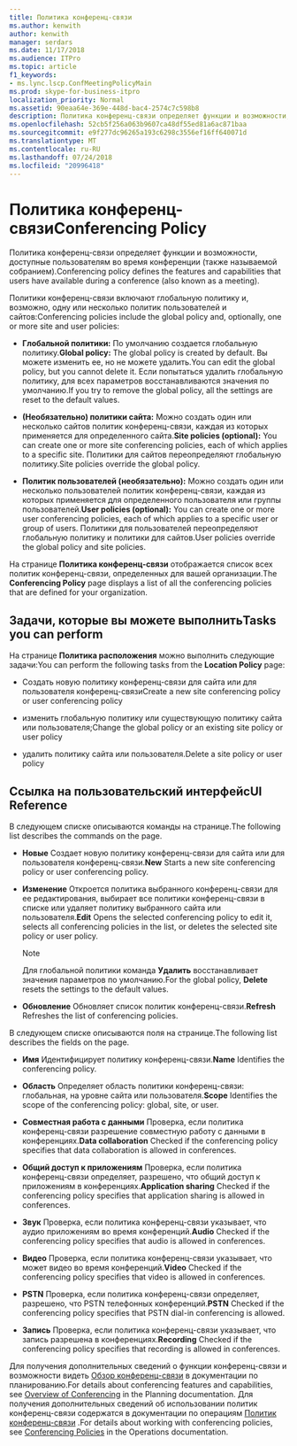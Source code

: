 ```yaml
---
title: Политика конференц-связи
ms.author: kenwith
author: kenwith
manager: serdars
ms.date: 11/17/2018
ms.audience: ITPro
ms.topic: article
f1_keywords:
- ms.lync.lscp.ConfMeetingPolicyMain
ms.prod: skype-for-business-itpro
localization_priority: Normal
ms.assetid: 90eaa64e-369e-448d-bac4-2574c7c598b8
description: Политика конференц-связи определяет функции и возможности, доступные пользователям во время конференции (также называемой собранием).
ms.openlocfilehash: 52cb5f256a063b9607ca48df55ed81a6ac871baa
ms.sourcegitcommit: e9f277dc96265a193c6298c3556ef16ff640071d
ms.translationtype: MT
ms.contentlocale: ru-RU
ms.lasthandoff: 07/24/2018
ms.locfileid: "20996418"
---
```

# <a name="conferencing-policy"></a><span data-ttu-id="0da75-103">Политика конференц-связи</span><span class="sxs-lookup"><span data-stu-id="0da75-103">Conferencing Policy</span></span>
 
<span data-ttu-id="0da75-104">Политика конференц-связи определяет функции и возможности, доступные пользователям во время конференции (также называемой собранием).</span><span class="sxs-lookup"><span data-stu-id="0da75-104">Conferencing policy defines the features and capabilities that users have available during a conference (also known as a meeting).</span></span>
  
<span data-ttu-id="0da75-105">Политики конференц-связи включают глобальную политику и, возможно, одну или несколько политик пользователей и сайтов:</span><span class="sxs-lookup"><span data-stu-id="0da75-105">Conferencing policies include the global policy and, optionally, one or more site and user policies:</span></span>
  
- <span data-ttu-id="0da75-106">**Глобальной политики:** По умолчанию создается глобальную политику.</span><span class="sxs-lookup"><span data-stu-id="0da75-106">**Global policy:** The global policy is created by default.</span></span> <span data-ttu-id="0da75-107">Вы можете изменить ее, но не можете удалить.</span><span class="sxs-lookup"><span data-stu-id="0da75-107">You can edit the global policy, but you cannot delete it.</span></span> <span data-ttu-id="0da75-108">Если попытаться удалить глобальную политику, для всех параметров восстанавливаются значения по умолчанию.</span><span class="sxs-lookup"><span data-stu-id="0da75-108">If you try to remove the global policy, all the settings are reset to the default values.</span></span>
    
- <span data-ttu-id="0da75-109">**(Необязательно) политики сайта:** Можно создать один или несколько сайтов политик конференц-связи, каждая из которых применяется для определенного сайта.</span><span class="sxs-lookup"><span data-stu-id="0da75-109">**Site policies (optional):** You can create one or more site conferencing policies, each of which applies to a specific site.</span></span> <span data-ttu-id="0da75-110">Политики для сайтов переопределяют глобальную политику.</span><span class="sxs-lookup"><span data-stu-id="0da75-110">Site policies override the global policy.</span></span>
    
- <span data-ttu-id="0da75-111">**Политик пользователей (необязательно):** Можно создать один или несколько пользователей политик конференц-связи, каждая из которых применяется для определенного пользователя или группы пользователей.</span><span class="sxs-lookup"><span data-stu-id="0da75-111">**User policies (optional):** You can create one or more user conferencing policies, each of which applies to a specific user or group of users.</span></span> <span data-ttu-id="0da75-112">Политики для пользователей переопределяют глобальную политику и политики для сайтов.</span><span class="sxs-lookup"><span data-stu-id="0da75-112">User policies override the global policy and site policies.</span></span>
    
<span data-ttu-id="0da75-113">На странице **Политика конференц-связи** отображается список всех политик конференц-связи, определенных для вашей организации.</span><span class="sxs-lookup"><span data-stu-id="0da75-113">The **Conferencing Policy** page displays a list of all the conferencing policies that are defined for your organization.</span></span>
  
## <a name="tasks-you-can-perform"></a><span data-ttu-id="0da75-114">Задачи, которые вы можете выполнить</span><span class="sxs-lookup"><span data-stu-id="0da75-114">Tasks you can perform</span></span>

<span data-ttu-id="0da75-115">На странице **Политика расположения** можно выполнить следующие задачи:</span><span class="sxs-lookup"><span data-stu-id="0da75-115">You can perform the following tasks from the **Location Policy** page:</span></span>
  
- <span data-ttu-id="0da75-116">Создать новую политику конференц-связи для сайта или для пользователя конференц-связи</span><span class="sxs-lookup"><span data-stu-id="0da75-116">Create a new site conferencing policy or user conferencing policy</span></span>
    
- <span data-ttu-id="0da75-117">изменить глобальную политику или существующую политику сайта или пользователя;</span><span class="sxs-lookup"><span data-stu-id="0da75-117">Change the global policy or an existing site policy or user policy</span></span>
    
- <span data-ttu-id="0da75-118">удалить политику сайта или пользователя.</span><span class="sxs-lookup"><span data-stu-id="0da75-118">Delete a site policy or user policy</span></span>
    
## <a name="ui-reference"></a><span data-ttu-id="0da75-119">Ссылка на пользовательский интерфейс</span><span class="sxs-lookup"><span data-stu-id="0da75-119">UI Reference</span></span>

<span data-ttu-id="0da75-120">В следующем списке описываются команды на странице.</span><span class="sxs-lookup"><span data-stu-id="0da75-120">The following list describes the commands on the page.</span></span>
  
- <span data-ttu-id="0da75-121">**Новые** Создает новую политику конференц-связи для сайта или для пользователя конференц-связи.</span><span class="sxs-lookup"><span data-stu-id="0da75-121">**New** Starts a new site conferencing policy or user conferencing policy.</span></span>
    
- <span data-ttu-id="0da75-122">**Изменение** Откроется политика выбранного конференц-связи для ее редактирования, выбирает все политики конференц-связи в списке или удаляет политику выбранного сайта или пользователя.</span><span class="sxs-lookup"><span data-stu-id="0da75-122">**Edit** Opens the selected conferencing policy to edit it, selects all conferencing policies in the list, or deletes the selected site policy or user policy.</span></span>
    
    > [!NOTE]
    > <span data-ttu-id="0da75-123">Для глобальной политики команда **Удалить** восстанавливает значения параметров по умолчанию.</span><span class="sxs-lookup"><span data-stu-id="0da75-123">For the global policy, **Delete** resets the settings to the default values.</span></span>
  
- <span data-ttu-id="0da75-124">**Обновление** Обновляет список политик конференц-связи.</span><span class="sxs-lookup"><span data-stu-id="0da75-124">**Refresh** Refreshes the list of conferencing policies.</span></span>
    
<span data-ttu-id="0da75-125">В следующем списке описываются поля на странице.</span><span class="sxs-lookup"><span data-stu-id="0da75-125">The following list describes the fields on the page.</span></span>
  
- <span data-ttu-id="0da75-126">**Имя** Идентифицирует политику конференц-связи.</span><span class="sxs-lookup"><span data-stu-id="0da75-126">**Name** Identifies the conferencing policy.</span></span>
    
- <span data-ttu-id="0da75-127">**Область** Определяет область политики конференц-связи: глобальная, на уровне сайта или пользователя.</span><span class="sxs-lookup"><span data-stu-id="0da75-127">**Scope** Identifies the scope of the conferencing policy: global, site, or user.</span></span>
    
- <span data-ttu-id="0da75-128">**Совместная работа с данными** Проверка, если политика конференц-связи разрешение совместную работу с данными в конференциях.</span><span class="sxs-lookup"><span data-stu-id="0da75-128">**Data collaboration** Checked if the conferencing policy specifies that data collaboration is allowed in conferences.</span></span>
    
- <span data-ttu-id="0da75-129">**Общий доступ к приложениям** Проверка, если политика конференц-связи определяет, разрешено, что общий доступ к приложениям в конференциях.</span><span class="sxs-lookup"><span data-stu-id="0da75-129">**Application sharing** Checked if the conferencing policy specifies that application sharing is allowed in conferences.</span></span>
    
- <span data-ttu-id="0da75-130">**Звук** Проверка, если политика конференц-связи указывает, что аудио приложениям во время конференций.</span><span class="sxs-lookup"><span data-stu-id="0da75-130">**Audio** Checked if the conferencing policy specifies that audio is allowed in conferences.</span></span>
    
- <span data-ttu-id="0da75-131">**Видео** Проверка, если политика конференц-связи указывает, что может видео во время конференций.</span><span class="sxs-lookup"><span data-stu-id="0da75-131">**Video** Checked if the conferencing policy specifies that video is allowed in conferences.</span></span>
    
- <span data-ttu-id="0da75-132">**PSTN** Проверка, если политика конференц-связи определяет, разрешено, что PSTN телефонных конференций.</span><span class="sxs-lookup"><span data-stu-id="0da75-132">**PSTN** Checked if the conferencing policy specifies that PSTN dial-in conferencing is allowed.</span></span>
    
- <span data-ttu-id="0da75-133">**Запись** Проверка, если политика конференц-связи указывает, что запись разрешена в конференциях.</span><span class="sxs-lookup"><span data-stu-id="0da75-133">**Recording** Checked if the conferencing policy specifies that recording is allowed in conferences.</span></span>
    
<span data-ttu-id="0da75-134">Для получения дополнительных сведений о функции конференц-связи и возможности видеть [Обзор конференц-связи](http://technet.microsoft.com/library/5bb90e69-3d4f-4d59-a1ee-2550de84439f.aspx) в документации по планированию.</span><span class="sxs-lookup"><span data-stu-id="0da75-134">For details about conferencing features and capabilities, see [Overview of Conferencing](http://technet.microsoft.com/library/5bb90e69-3d4f-4d59-a1ee-2550de84439f.aspx) in the Planning documentation.</span></span> <span data-ttu-id="0da75-135">Для получения дополнительных сведений об использовании политик конференц-связи содержатся в документации по операциям [Политик конференц-связи](http://technet.microsoft.com/library/8f92eb7c-ee66-4df6-a726-4bff93b122cb.aspx) .</span><span class="sxs-lookup"><span data-stu-id="0da75-135">For details about working with conferencing policies, see [Conferencing Policies](http://technet.microsoft.com/library/8f92eb7c-ee66-4df6-a726-4bff93b122cb.aspx) in the Operations documentation.</span></span>
  

